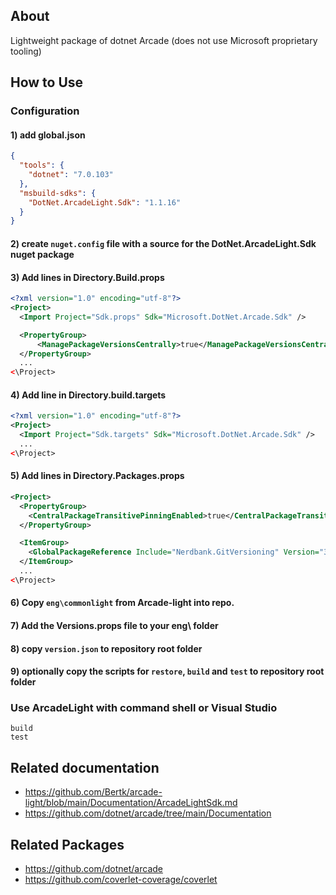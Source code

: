 ## About

Lightweight package of dotnet Arcade (does not use Microsoft proprietary tooling)

## How to Use

### Configuration

#### 1) add global.json

```json
{
  "tools": {
    "dotnet": "7.0.103"
  },
  "msbuild-sdks": {
    "DotNet.ArcadeLight.Sdk": "1.1.16"
  }
}
```

#### 2) create `nuget.config` file with a source for the DotNet.ArcadeLight.Sdk nuget package

#### 3) Add lines in Directory.Build.props

```xml
<?xml version="1.0" encoding="utf-8"?>
<Project>
  <Import Project="Sdk.props" Sdk="Microsoft.DotNet.Arcade.Sdk" />

  <PropertyGroup>
      <ManagePackageVersionsCentrally>true</ManagePackageVersionsCentrally>
  </PropertyGroup>
  ...
<\Project>
```

#### 4) Add line in Directory.build.targets

```xml
<?xml version="1.0" encoding="utf-8"?>
<Project>
  <Import Project="Sdk.targets" Sdk="Microsoft.DotNet.Arcade.Sdk" />
  ...
<\Project>
```

#### 5) Add lines in Directory.Packages.props

```xml
<Project>
  <PropertyGroup>
    <CentralPackageTransitivePinningEnabled>true</CentralPackageTransitivePinningEnabled>
  </PropertyGroup>

  <ItemGroup>
    <GlobalPackageReference Include="Nerdbank.GitVersioning" Version="3.5.119" />
  </ItemGroup>
  ...
<\Project>
```

#### 6) Copy `eng\commonlight` from Arcade-light into repo.

#### 7) Add the Versions.props file to your eng\ folder

#### 8) copy `version.json` to repository root folder


#### 9) optionally copy the scripts for `restore`, `build` and `test` to repository root folder

### Use ArcadeLight with command shell or Visual Studio

```shell
build
test
```

## Related documentation

* https://github.com/Bertk/arcade-light/blob/main/Documentation/ArcadeLightSdk.md
* https://github.com/dotnet/arcade/tree/main/Documentation

## Related Packages

* https://github.com/dotnet/arcade
* https://github.com/coverlet-coverage/coverlet
